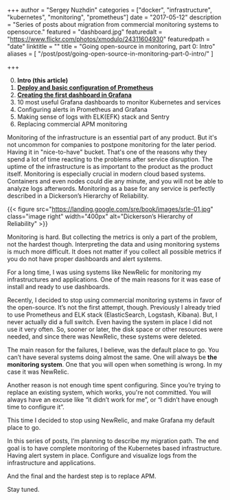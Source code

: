 +++
author = "Sergey Nuzhdin"
categories = ["docker", "infrastructure", "kubernetes", "monitoring", "prometheus"]
date = "2017-05-12"
description = "Series of posts about migration from commercial monitoring systems to opensource."
featured = "dashboard.jpg"
featuredalt = "https://www.flickr.com/photos/xmodulo/24311604930"
featuredpath = "date"
linktitle = ""
title = "Going open-source in monitoring, part 0: Intro"
aliases = [
    "/post/post/going-open-source-in-monitoring-part-0-intro/"
]

+++


0. **Intro (this article)**
1. **[Deploy and basic configuration of Prometheus](/post/going-open-source-in-monitoring-part-i-deploying-prometheus-and-grafana-to-kubernetes/)**
2. **[Creating the first dashboard in Grafana](/post/going-open-source-in-monitoring-part-ii-creating-the-first-dashboard-in-grafana)**
3. 10 most useful Grafana dashboards to monitor Kubernetes and services
4. Configuring alerts in Prometheus and Grafana
5. Making sense of logs with ELK(EFK) stack and Sentry
6. Replacing commercial APM monitoring


Monitoring of the infrastructure is an essential part of any product. But it's not uncommon for companies to postpone monitoring for the later period. Having it in "nice-to-have" bucket. That's one of the reasons why they spend a lot of time reacting to the problems after service disruption. The uptime of the infrastructure is as important to the product as the product itself.
Monitoring is especially crucial in modern cloud based systems. Containers and even nodes could die any minute, and you will not be able to analyze logs afterwords.
Monitoring as a base for any service is perfectly described in a Dickerson’s Hierarchy of Reliability.

{{< figure src="https://landing.google.com/sre/book/images/srle-01.jpg" class="image right" width="400px" alt="Dickerson’s Hierarchy of Reliability" >}}


Monitoring is hard. But collecting the metrics is only a part of the problem, not the hardest though. Interpreting the data and using monitoring systems is much more difficult.
It does not matter if you collect all possible metrics if you do not have proper dashboards and alert systems.

For a long time, I was using systems like NewRelic for monitoring my infrastructures and applications. One of the main reasons for it was ease of install and ready to use dashboards. 

Recently, I decided to stop using commercial monitoring systems in favor of the open-source.
It’s not the first attempt, though. Previously I already tried to use Prometheus and ELK stack (ElasticSearch, Logstash, Kibana). But, I never actually did a full switch. Even having the system in place I did not use it very often. So, sooner or later, the disk space or other resources were needed, and since there was NewRelic, these systems were deleted.

The main reason for the failures, I believe, was the default place to go. You can’t have several systems doing almost the same. One will always be **the monitoring system**. One that you will open when something is wrong. In my case it was NewRelic. 

Another reason is not enough time spent configuring. Since you’re trying to replace an existing system, which works, you're not committed. You will always have an excuse like “it didn’t work for me”, or “I didn’t have enough time to configure it”.

This time I decided to stop using NewRelic, and make Grafana my default place to go.

In this series of posts, I’m planning to describe my migration path. The end goal is to have complete monitoring of the Kubernetes based infrastructure. Having alert system in place.
Configure and visualize logs from the infrastructure and applications. 

And the final and the hardest step is to replace APM.

Stay tuned.




